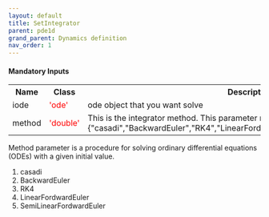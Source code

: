 ```yaml
---
layout: default
title: SetIntegrator 
parent: pde1d
grand_parent: Dynamics definition
nav_order: 1
---
```


#### Mandatory Inputs
<table>
    <tr>
        <th> Name </th>
        <th> Class</th>
        <th> Description </th>
    </tr>
    <tr>
        <td> iode</td>
        <td>
            <font color="red">'ode'</font>
        </td>
        <td>
            ode object that you want solve
        </td>
    </tr>
    <!-- -------- -->
    <tr>
        <td>method</td>
        <td>
            <font color="red">'double'</font>
        </td>
        <td>This is the integrator method. This parameter must be member of this:
            {"casadi","BackwardEuler","RK4","LinearFordwardEuler","SemiLinearFordwardEuler"}
        </td>
    </tr>
</table>

 Method parameter is a  procedure for solving ordinary differential equations (ODEs) with a given initial value.

   1. casadi
   2. BackwardEuler
   3. RK4
   4. LinearFordwardEuler
   5. SemiLinearFordwardEuler
